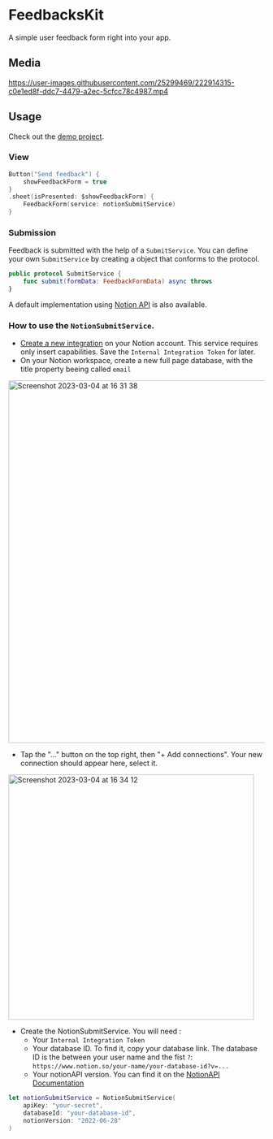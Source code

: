 # FeedbacksKit

A simple user feedback form right into your app.

## Media
https://user-images.githubusercontent.com/25299469/222914315-c0e1ed8f-ddc7-4479-a2ec-5cfcc78c4987.mp4

## Usage

Check out the [demo project](https://github.com/Kaww/FeedbacksKit/blob/cc23c2a9cc858fdd9203c2c420bc18e43a8276ae/FeedbacksKitDemo/FeedbacksKitDemo/ContentView.swift).

### View

```swift
Button("Send feedback") {
    showFeedbackForm = true
}
.sheet(isPresented: $showFeedbackForm) {
    FeedbackForm(service: notionSubmitService)
}
```

### Submission

Feedback is submitted with the help of a `SubmitService`.
You can define your own `SubmitService` by creating a object that conforms to the protocol.
```swift
public protocol SubmitService {
    func submit(formData: FeedbackFormData) async throws
}
```
A default implementation using [Notion API](https://developers.notion.com) is also available.

### How to use the `NotionSubmitService`.

- [Create a new integration](https://www.notion.so/my-integrations) on your Notion account. This service requires only insert capabilities. Save the `Internal Integration Token` for later.
- On your Notion workspace, create a new full page database, with the title property beeing called `email`
<img width="714" alt="Screenshot 2023-03-04 at 16 31 38" src="https://user-images.githubusercontent.com/25299469/222914799-56a05226-1049-4e64-ac91-b7481c6f75d8.png">

- Tap the "..." button on the top right, then "+ Add connections". Your new connection should appear here, select it.
<img width="483" alt="Screenshot 2023-03-04 at 16 34 12" src="https://user-images.githubusercontent.com/25299469/222914941-8086b357-fec3-4f9f-a6a0-f8deb75dbf02.png">

- Create the NotionSubmitService. You will need :
  - Your `Internal Integration Token`
  - Your database ID. To find it, copy your database link. The database ID is the between your user name and the fist `?`: `https://www.notion.so/your-name/your-database-id?v=...`
  - Your notionAPI version. You can find it on the [NotionAPI Documentation](https://developers.notion.com/reference/post-page)
```swift
let notionSubmitService = NotionSubmitService(
    apiKey: "your-secret",
    databaseId: "your-database-id",
    notionVersion: "2022-06-28"
)
```
